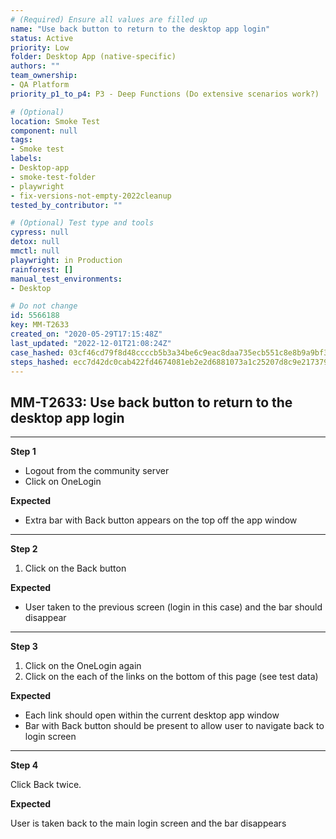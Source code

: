 ```yaml
---
# (Required) Ensure all values are filled up
name: "Use back button to return to the desktop app login"
status: Active
priority: Low
folder: Desktop App (native-specific)
authors: ""
team_ownership:
- QA Platform
priority_p1_to_p4: P3 - Deep Functions (Do extensive scenarios work?)

# (Optional)
location: Smoke Test
component: null
tags:
- Smoke test
labels:
- Desktop-app
- smoke-test-folder
- playwright
- fix-versions-not-empty-2022cleanup
tested_by_contributor: ""

# (Optional) Test type and tools
cypress: null
detox: null
mmctl: null
playwright: in Production
rainforest: []
manual_test_environments:
- Desktop

# Do not change
id: 5566188
key: MM-T2633
created_on: "2020-05-29T17:15:48Z"
last_updated: "2022-12-01T21:08:24Z"
case_hashed: 03cf46cd79f8d48ccccb5b3a34be6c9eac8daa735ecb551c8e8b9a9bf37204cd9fbb8bcc5de7a3b6c30a61983c2aeea6
steps_hashed: ecc7d42dc0cab422fd4674081eb2e2d6881073a1c25207d8c9e21737963dc109b04b8e3c95fea3d1502649c4ff36658b
---
```


<!-- (Auto-generated) Based on frontmatter's "key" and "name" -->

## MM-T2633: Use back button to return to the desktop app login

---

**Step 1**

- Logout from the community server
- Click on OneLogin

**Expected**

- Extra bar with Back button appears on the top off the app window

---

**Step 2**

1. Click on the Back button

**Expected**

- User taken to the previous screen (login in this case) and the bar should disappear

---

**Step 3**

1. Click on the OneLogin again
2. Click on the each of the links on the bottom of this page (see test data)

**Expected**

- Each link should open within the current desktop app window
- Bar with Back button should be present to allow user to navigate back to login screen

---

**Step 4**

Click Back twice.

**Expected**

User is taken back to the main login screen and the bar disappears
